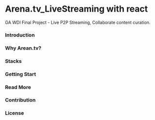 # Arena.tv_LiveStreaming with react
GA WDI Final Project - Live P2P Streaming, Collaborate content curation. 


### Introduction

### Why Arean.tv?

### Stacks

### Getting Start

### Read More

### Contribution

### License
